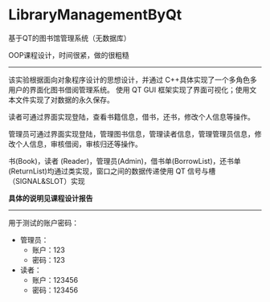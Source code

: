 # LibraryManagementByQt
基于QT的图书馆管理系统（无数据库）

OOP课程设计，时间很紧，做的很粗糙

------

该实验根据面向对象程序设计的思想设计，并通过 C++具体实现了一个多角色多用户的界面化图书借阅管理系统。 使用 QT GUI 框架实现了界面可视化；使用文本文件实现了对数据的永久保存。

读者可通过界面实现登陆，查看书籍信息，借书，还书，修改个人信息等操作。

管理员可通过界面实现登陆，管理图书信息，管理读者信息，管理管理员信息，修改个人信息，审核借阅，审核归还等操作。

书(Book)，读者 (Reader)，管理员(Admin)，借书单(BorrowList)，还书单(ReturnList)均通过类实现，窗口之间的数据传递使用 QT 信号与槽（SIGNAL&SLOT）实现

**具体的说明见课程设计报告**

------

用于测试的账户密码：

-   管理员：
    -   账户：123
    -   密码：123
-   读者：
    -   账户：123456
    -   密码：123456

